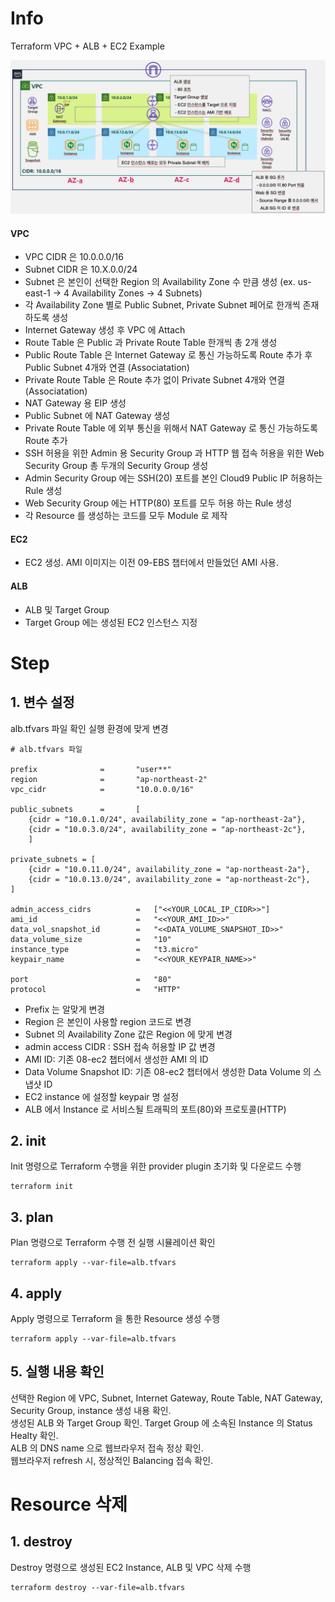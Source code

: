 # Info
Terraform VPC + ALB + EC2 Example

![](./img/12-alb-diagram.png)

#### VPC
* VPC CIDR 은 10.0.0.0/16 
* Subnet CIDR 은 10.X.0.0/24 
* Subnet 은 본인이 선택한 Region 의 Availability Zone 수 만큼 생성 (ex. us-east-1 -> 4 Availability Zones -> 4 Subnets)
* 각 Availability Zone 별로 Public Subnet, Private Subnet 페어로 한개씩 존재하도록 생성
* Internet Gateway 생성 후 VPC 에 Attach
* Route Table 은 Public 과 Private Route Table 한개씩 총 2개 생성
* Public Route Table 은 Internet Gateway 로 통신 가능하도록 Route 추가 후 Public Subnet 4개와 연결 (Associatation)
* Private Route Table 은 Route 추가 없이 Private Subnet 4개와 연결 (Associatation)
* NAT Gateway 용 EIP 생성
* Public Subnet 에 NAT Gateway 생성
* Private Route Table 에 외부 통신을 위해서 NAT Gateway 로 통신 가능하도록 Route 추가
* SSH 허용을 위한 Admin 용 Security Group 과 HTTP 웹 접속 허용을 위한 Web Security Group 총 두개의 Security Group 생성
* Admin Security Group 에는 SSH(20) 포트를 본인 Cloud9 Public IP 허용하는 Rule 생성
* Web Security Group 에는 HTTP(80) 포트를 모두 허용 하는 Rule 생성
* 각 Resource 를 생성하는 코드를 모두 Module 로 제작

#### EC2
* EC2 생성. AMI 이미지는 이전 09-EBS 챕터에서 만들었던 AMI 사용.

#### ALB
* ALB 및 Target Group
* Target Group 에는 생성된 EC2 인스턴스 지정


# Step

## 1. 변수 설정
alb.tfvars 파일 확인 
실행 환경에 맞게 변경  

```
# alb.tfvars 파일

prefix              =       "user**"
region              =       "ap-northeast-2"
vpc_cidr            =       "10.0.0.0/16"

public_subnets      =       [
    {cidr = "10.0.1.0/24", availability_zone = "ap-northeast-2a"},
    {cidr = "10.0.3.0/24", availability_zone = "ap-northeast-2c"},
    ]

private_subnets = [
    {cidr = "10.0.11.0/24", availability_zone = "ap-northeast-2a"},
    {cidr = "10.0.13.0/24", availability_zone = "ap-northeast-2c"},
]

admin_access_cidrs          =   ["<<YOUR_LOCAL_IP_CIDR>>"]
ami_id                      =   "<<YOUR_AMI_ID>>"
data_vol_snapshot_id        =   "<<DATA_VOLUME_SNAPSHOT_ID>>"
data_volume_size            =   "10"
instance_type               =   "t3.micro"
keypair_name                =   "<<YOUR_KEYPAIR_NAME>>"

port                        =   "80"
protocol                    =   "HTTP"

```

* Prefix 는 알맞게 변경
* Region 은 본인이 사용할 region 코드로 변경
* Subnet 의 Availability Zone 값은 Region 에 맞게 변경
* admin access CIDR : SSH 접속 허용할 IP 값 변경 
* AMI ID: 기존 08-ec2 챕터에서 생성한 AMI 의 ID
* Data Volume Snapshot ID: 기존 08-ec2 챕터에서 생성한 Data Volume 의 스냅샷 ID
* EC2 instance 에 설정할 keypair 명 설정
* ALB 에서 Instance 로 서비스될 트래픽의 포트(80)와 프로토콜(HTTP)

## 2. init  
Init 명령으로 Terraform 수행을 위한 provider plugin 초기화 및 다운로드 수행

```
terraform init
```

## 3. plan  
Plan 명령으로 Terraform 수행 전 실행 시뮬레이션 확인
```
terraform apply --var-file=alb.tfvars
```  

## 4. apply  
Apply 명령으로 Terraform 을 통한 Resource 생성 수행
```
terraform apply --var-file=alb.tfvars
```  

## 5. 실행 내용 확인
선택한 Region 에 VPC, Subnet, Internet Gateway, Route Table, NAT Gateway, Security Group, instance 생성 내용 확인.    
생성된 ALB 와 Target Group 확인. Target Group 에 소속된 Instance 의 Status Healty 확인.  
ALB 의 DNS name 으로 웹브라우저 접속 정상 확인.  
웹브라우저 refresh 시, 정상적인 Balancing 접속 확인.  


# Resource 삭제

## 1. destroy
Destroy 명령으로 생성된 EC2 Instance, ALB 및 VPC 삭제 수행
```
terraform destroy --var-file=alb.tfvars
```
